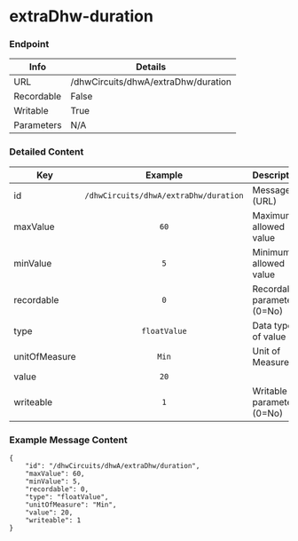 # extraDhw-duration



### Endpoint

| Info  | Details |
| ------------- | ------------- |
| URL   | /dhwCircuits/dhwA/extraDhw/duration   |
| Recordable   | False   |
| Writable   | True   |
| Parameters  | N/A |

### Detailed Content

|  Key  | Example | Description |
| ------------- | :------: | :------------------------------ |
|  id | `/dhwCircuits/dhwA/extraDhw/duration` | Message ID (URL) |
|  maxValue | `60` | Maximum allowed value |
|  minValue | `5` | Minimum allowed value |
|  recordable | `0` | Recordable parameter (0=No) |
|  type | `floatValue` | Data type of value |
|  unitOfMeasure | `Min` | Unit of Measure |
|  value | `20` |  |
|  writeable | `1` | Writable parameter (0=No) |



### Example Message Content
```
{
    "id": "/dhwCircuits/dhwA/extraDhw/duration",
    "maxValue": 60,
    "minValue": 5,
    "recordable": 0,
    "type": "floatValue",
    "unitOfMeasure": "Min",
    "value": 20,
    "writeable": 1
}
```

